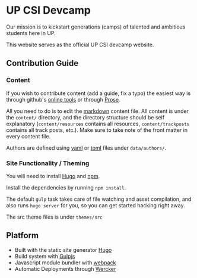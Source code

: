# UP CSI Devcamp

Our mission is to kickstart generations (camps) of talented and ambitious students here in UP.

This website serves as the official UP CSI devcamp website.

## Contribution Guide

### Content

If you wish to contribute content (add a guide, fix a typo) the easiest way is through github's [online tools](https://help.github.com/articles/editing-files-in-another-user-s-repository/) or through [Prose](http://prose.io).

All you need to do is to edit the [markdown](http://daringfireball.net/projects/markdown/) content file. All content is under the `content/` directory, and the directory structure should be self explanatory (`content/resources` contains all resources, `content/trackposts` contains all track posts, etc.). Make sure to take note of the front matter in every content file.

Authors are defined using [yaml](http://yaml.org) or [toml](https://github.com/toml-lang/toml) files under `data/authors/`.

### Site Functionality / Theming

You will need to install [Hugo](http://gohugo.io) and [npm](https://nodejs.org).

Install the dependencies by running `npm install`.

The default `gulp` task takes care of file watching and asset compilation, and also runs `hugo server` for you, so you can get started hacking right away.

The src theme files is under `themes/src`

## Platform

- Built with the static site generator [Hugo](http://gohugo.io)
- Build system with [Gulpjs](http://gulpjs.com)
- Javascript module bundler with [webpack](http://webpack.github.io)
- Automatic Deployments through [Wercker](http://wercker.com)
